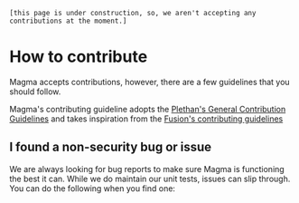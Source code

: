`[this page is under construction, so, we aren't accepting any contributions at the moment.]`


# How to contribute
Magma accepts contributions, however, there are a few guidelines that you should follow. 

Magma's contributing guideline adopts the [Plethan's General Contribution Guidelines](https://github.com/Plethan/.github/blob/main/CONTRIBUTING.md) and takes inspiration from the [Fusion's contributing guidelines](https://github.com/Elttob/Fusion/blob/main/CONTRIBUTING.md) 

## I found a non-security bug or issue

We are always looking for bug reports to make sure Magma is functioning the best it can. While we do maintain our unit tests, issues can slip through. You can do the following when you find one: 
